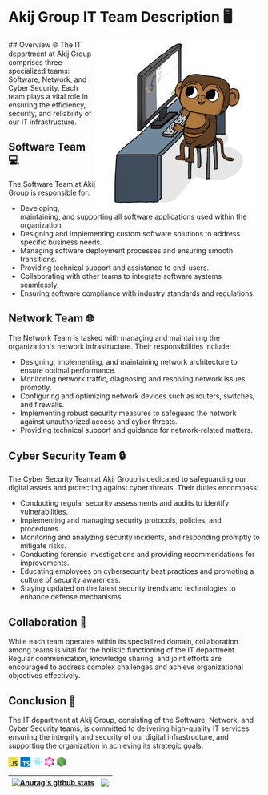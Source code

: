 # Akij Group IT Team Description 🖥️
<img src='https://github.com/keshavsingh4522/keshavsingh4522/blob/master/Assets/Monkey_Kid_Coding.gif' align='right'>
## Overview 🌐
The IT department at Akij Group comprises three specialized teams: Software, Network, and Cyber Security. Each team plays a vital role in ensuring the efficiency, security, and reliability of our IT infrastructure.

## Software Team 💻
The Software Team at Akij Group is responsible for:
- Developing, maintaining, and supporting all software applications used within the organization.
- Designing and implementing custom software solutions to address specific business needs.
- Managing software deployment processes and ensuring smooth transitions.
- Providing technical support and assistance to end-users.
- Collaborating with other teams to integrate software systems seamlessly.
- Ensuring software compliance with industry standards and regulations.

## Network Team 🌐
The Network Team is tasked with managing and maintaining the organization's network infrastructure. Their responsibilities include:
- Designing, implementing, and maintaining network architecture to ensure optimal performance.
- Monitoring network traffic, diagnosing and resolving network issues promptly.
- Configuring and optimizing network devices such as routers, switches, and firewalls.
- Implementing robust security measures to safeguard the network against unauthorized access and cyber threats.
- Providing technical support and guidance for network-related matters.

## Cyber Security Team 🔒
The Cyber Security Team at Akij Group is dedicated to safeguarding our digital assets and protecting against cyber threats. Their duties encompass:
- Conducting regular security assessments and audits to identify vulnerabilities.
- Implementing and managing security protocols, policies, and procedures.
- Monitoring and analyzing security incidents, and responding promptly to mitigate risks.
- Conducting forensic investigations and providing recommendations for improvements.
- Educating employees on cybersecurity best practices and promoting a culture of security awareness.
- Staying updated on the latest security trends and technologies to enhance defense mechanisms.

## Collaboration 🤝
While each team operates within its specialized domain, collaboration among teams is vital for the holistic functioning of the IT department. Regular communication, knowledge sharing, and joint efforts are encouraged to address complex challenges and achieve organizational objectives effectively.

## Conclusion 🚀
The IT department at Akij Group, consisting of the Software, Network, and Cyber Security teams, is committed to delivering high-quality IT services, ensuring the integrity and security of our digital infrastructure, and supporting the organization in achieving its strategic goals.


<code><img height="20" alt="javascript" src="https://raw.githubusercontent.com/github/explore/80688e429a7d4ef2fca1e82350fe8e3517d3494d/topics/javascript/javascript.png"></code>
<code><img height="20" alt="typescript" src="https://raw.githubusercontent.com/github/explore/80688e429a7d4ef2fca1e82350fe8e3517d3494d/topics/typescript/typescript.png"></code>
<code><img height="20" alt="react" src="https://raw.githubusercontent.com/github/explore/80688e429a7d4ef2fca1e82350fe8e3517d3494d/topics/react/react.png"></code>
<code><img height="20" alt="graphql" src="https://raw.githubusercontent.com/github/explore/5c058a388828bb5fde0bcafd4bc867b5bb3f26f3/topics/graphql/graphql.png"></code>
<code><img height="20" alt="nodejs" src="https://raw.githubusercontent.com/github/explore/80688e429a7d4ef2fca1e82350fe8e3517d3494d/topics/nodejs/nodejs.png"></code>    


| <a href="https://github.com/anuraghazra/github-readme-stats"><img align="center" src="https://github-readme-stats.vercel.app/api?username=anuraghazra&show_icons=true&include_all_commits=true&theme=buefy&hide_border=true" alt="Anurag's github stats" /></a> | <a href="https://github.com/anuraghazra/github-readme-stats"><img align="center" src="https://github-readme-stats.vercel.app/api/top-langs/?username=anuraghazra&layout=compact&theme=buefy&hide_border=true" /></a> |
| ------------- | ------------- |
